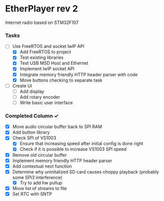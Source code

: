 # EtherPlayer rev 2
Internet radio based on STM32F107

### Tasks
- [ ] Use FreeRTOS and socket lwIP API
  - [x] Add FreeRTOS to project
  - [x] Test existing libraries
  - [x] Test USB MSD Host and Ethernet
  - [x] Implement lwIP socket API
  - [x] Integrate memory friendly HTTP header parser with code
  - [x] Move buttons checking to separate task
- [ ] Create UI
  - [ ] Add display
  - [ ] Add rotary encoder
  - [ ] Write basic user interface
  
### Completed Column ✓
- [x] Move audio circular buffer back to SPI RAM
- [x] Add button library
- [x] Check SPI of VS1003
  - [x] Ensure that increasing speed after initial config is done right
  - [x] Check if it is possible to increase VS1003 SPI speed
- [x] Remove old circular buffer
- [x] Implement memory friendly HTTP header parser
- [x] Add contextual next function
- [x] Determine why uninitalized SD card causes choppy playback (probably some SPI3 interference)
  - [x] Try to add hw pullup
- [x] Move list of streams to file
- [x] Set RTC with SNTP
